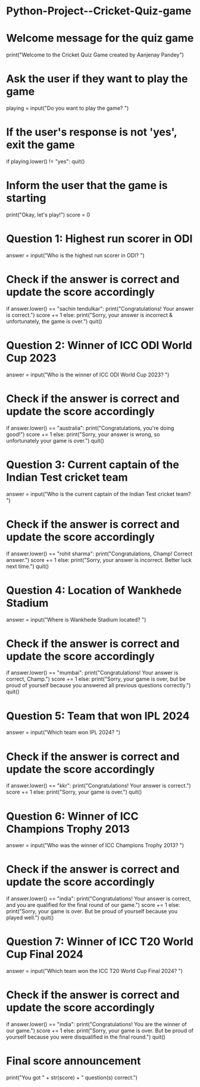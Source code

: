 # Python-Project--Cricket-Quiz-game



# Welcome message for the quiz game
print("Welcome to the Cricket Quiz Game created by Aanjenay Pandey")

# Ask the user if they want to play the game
playing = input("Do you want to play the game? ")

# If the user's response is not 'yes', exit the game
if playing.lower() != "yes":
    quit()

# Inform the user that the game is starting
print("Okay, let's play!")
score = 0

# Question 1: Highest run scorer in ODI
answer = input("Who is the highest run scorer in ODI? ")

# Check if the answer is correct and update the score accordingly
if answer.lower() == "sachin tendulkar":
    print("Congratulations! Your answer is correct.")
    score += 1
else:
    print("Sorry, your answer is incorrect & unfortunately, the game is over.")
    quit()

# Question 2: Winner of ICC ODI World Cup 2023
answer = input("Who is the winner of ICC ODI World Cup 2023? ")

# Check if the answer is correct and update the score accordingly
if answer.lower() == "australia":
    print("Congratulations, you're doing good!")
    score += 1
else:
    print("Sorry, your answer is wrong, so unfortunately your game is over.")
    quit()

# Question 3: Current captain of the Indian Test cricket team
answer = input("Who is the current captain of the Indian Test cricket team? ")

# Check if the answer is correct and update the score accordingly
if answer.lower() == "rohit sharma":
    print("Congratulations, Champ! Correct answer.")
    score += 1
else:
    print("Sorry, your answer is incorrect. Better luck next time.")
    quit()

# Question 4: Location of Wankhede Stadium
answer = input("Where is Wankhede Stadium located? ")

# Check if the answer is correct and update the score accordingly
if answer.lower() == "mumbai":
    print("Congratulations! Your answer is correct, Champ.")
    score += 1
else:
    print("Sorry, your game is over, but be proud of yourself because you answered all previous questions correctly.")
    quit()

# Question 5: Team that won IPL 2024
answer = input("Which team won IPL 2024? ")

# Check if the answer is correct and update the score accordingly
if answer.lower() == "kkr":
    print("Congratulations! Your answer is correct.")
    score += 1
else:
    print("Sorry, your game is over.")
    quit()

# Question 6: Winner of ICC Champions Trophy 2013
answer = input("Who was the winner of ICC Champions Trophy 2013? ")

# Check if the answer is correct and update the score accordingly
if answer.lower() == "india":
    print("Congratulations! Your answer is correct, and you are qualified for the final round of our game.")
    score += 1
else:
    print("Sorry, your game is over. But be proud of yourself because you played well.")
    quit()

# Question 7: Winner of ICC T20 World Cup Final 2024
answer = input("Which team won the ICC T20 World Cup Final 2024? ")

# Check if the answer is correct and update the score accordingly
if answer.lower() == "india":
    print("Congratulations! You are the winner of our game.")
    score += 1
else:
    print("Sorry, your game is over. But be proud of yourself because you were disqualified in the final round.")
    quit()

# Final score announcement
print("You got " + str(score) + " question(s) correct.")
